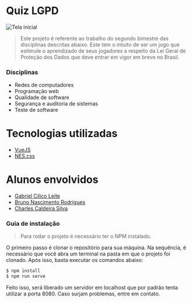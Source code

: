 # Quiz LGPD

![Tela inicial](https://i.imgur.com/efCBX5h.png)

> Este projeto é referente ao trabalho do segundo bimestre das disciplinas descritas abaixo. Este tem o intuito de ser um jogo que estimule o aprendizado de seus jogadores a respeito da Lei Geral de Proteção dos Dados que deve entrar em vigor em breve no Brasil.

### Disciplinas

- Redes de computadores
- Programação web
- Qualidade de software
- Segurança e auditoria de sistemas
- Teste de software

# Tecnologias utilizadas

- [VueJS](https://vuejs.org)
- [NES.css](https://nostalgic-css.github.io/NES.css/)

# Alunos envolvidos

- [Gabriel Cilico Leite](https://github.com/gabrielcilico/)
- [Bruno Nascimento Rodrigues](https://github.com/bruninhorod)
- [Charles Caldeira Silva](https://github.com/charlesilva23)

### Guia de instalação

> Para rodar o projeto é necessário ter o NPM instalado.

O primeiro passo é clonar o repositório para sua máquina. Na sequência, é necessário que você abra um terminal na pasta em que o projeto foi clonado. Após isso, basta executar os comandos abaixo:

```sh
$ npm install
$ npm run serve
```

Feito isso, será liberado um servidor em localhost que por padrão tenta utilizar a porta 8080.
Caso surjam problemas, entre em contato.

